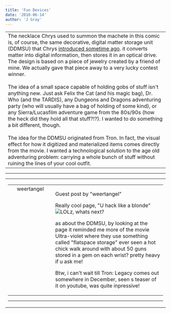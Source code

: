 ```yaml
---
title: 'Fun Devices'
date: '2010-06-14'
author: 'J Gray'
---
```


<div>
<!-- Main content here -->
<table border="0" class="post"><tbody><tr><td>
   
   <div class="post_body">
       The necklace Chrys used to summon the machete in this comic is, of course, the same decorative, digital matter storage unit (DDMSU) that Chrys <a name="" target="_blank" classname="" class="" href="/index.php?action=comics&amp;cid=46">introduced sometime ago</a>. it converts matter into digital information, then stores it in an optical drive. The design is based on a piece of jewelry created by a friend of mine. We actually gave that piece away to a very lucky contest winner. <br><br>The idea of a small space capable of holding gobs of stuff isn't anything new. Just ask Felix the Cat (and his magic bag), Dr. Who (and the TARDIS), any Dungeons and Dragons adventuring party (who will usually have a bag of holding of some kind), or any Sierra/Lucasfilm adventure game from the 80s/90s (how the heck did they hold all that stuff?!?). I wanted to do something a bit different, though. <br><br>The idea for the DDMSU originated from Tron. In fact, the visual effect for how it digitized and materialized items comes directly from the movie. I wanted a technological solution to the age old adventuring problem: carrying a whole bunch of stuff without ruining the lines of your cool outfit.<br>
   </div>
   </td></tr>
   </tbody></table><hr><table style="width:100%; border:0;" class="comment_table"><tbody><tr><td width="100%"><a name=""> </a><div style="width:100%;" class="comment"><table border="0" width="100%"><tbody><tr><td align="center" valign="top" width="125">
<span class="comment_title"><center>weertangel<br></center><a name="82">&nbsp;</a></span><br>
<center><img src="https://www.gravatar.com/avatar.php?gravatar_id=1d9d96987c3709dcf53e59cf6c659b81&amp;default=http%3A%2F%2Fmysteriesofthearcana.com%2Ftemplates%2Fmain%2Fimages%2Favatar.gif&amp;size=80&amp;rating=g" border="0" alt=""></center>
</td>
<td valign="top">


<p class="comment_text"> </p><p class="comment_text"><span class="forum_info">Guest post by "weertangel"</span><br> </p><p>Really cool page, "U hack like a blonde"<img src="/smilies/laugh.gif" alt="LOL" border="0">z, whats next?</p> <p>as about the DDMSU, by looking at the page it reminded me more of the movie Ultra-violet where they use something called "flatspace storage" ever seen a hot chick walk around with about 50 guns stored in a gem on each wrist? pretty heavy if u ask me!</p> <p>Btw, i can't wait till Tron: Legacy comes out somewhere in December, seen s teaser of it on youtube, was quite inpressive!</p>
 

</td></tr></tbody></table>
<hr></div></td></tr></tbody></table>
<!-- End main content -->
              </div>
